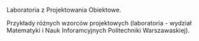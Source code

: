 Laboratoria z Projektowania Obiektowe.

Przykłady różnych wzorców projektowych (laboratoria - wydział Matematyki i Nauk Inforamcyjnych Politechniki Warszawaskiej).
